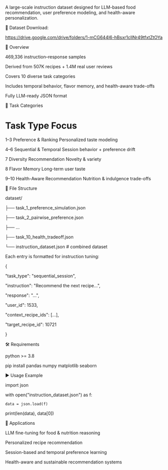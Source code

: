 A large-scale instruction dataset designed for LLM-based food recommendation, user preference modeling, and health-aware personalization.


📂 Dataset Download:

https://drive.google.com/drive/folders/1-mCG644I6-hBsxr1cllNr49tfxtZtOYa


📌 Overview

469,336 instruction–response samples

Derived from 507K recipes + 1.4M real user reviews

Covers 10 diverse task categories

Includes temporal behavior, flavor memory, and health-aware trade-offs

Fully LLM-ready JSON format


🧠 Task Categories

#	Task Type	Focus

1–3	Preference & Ranking	Personalized taste modeling

4–6	Sequential & Temporal	Session behavior + preference drift

7	Diversity Recommendation	Novelty & variety

8	Flavor Memory	Long-term user taste

9–10	Health-Aware Recommendation	Nutrition & indulgence trade-offs


📂 File Structure

dataset/

├── task_1_preference_simulation.json

├── task_2_pairwise_preference.json

├── ...

├── task_10_health_tradeoff.json

└── instruction_dataset.json   # combined dataset



Each entry is formatted for instruction tuning:

{

  "task_type": "sequential_session",
  
  "instruction": "Recommend the next recipe...",
  
  "response": "...",
  
  "user_id": 1533,
  
  "context_recipe_ids": [...],
  
  "target_recipe_id": 10721
  
}


🛠 Requirements

python >= 3.8

pip install pandas numpy matplotlib seaborn



▶️ Usage Example

import json

with open("instruction_dataset.json") as f:

    data = json.load(f)

print(len(data), data[0])


🎯 Applications

LLM fine-tuning for food & nutrition reasoning

Personalized recipe recommendation

Session-based and temporal preference learning

Health-aware and sustainable recommendation systems


